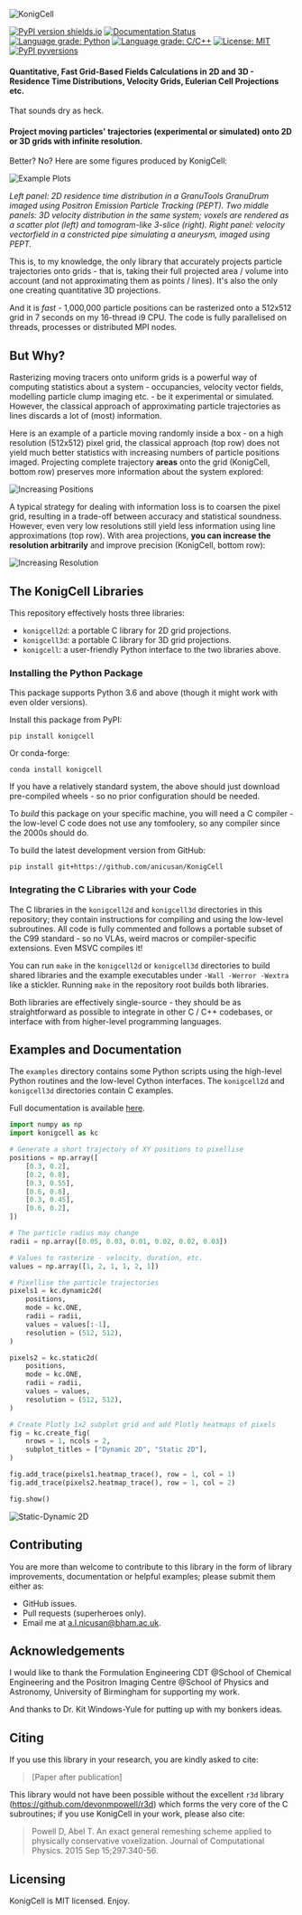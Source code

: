 

![KonigCell](/docs/source/_static/logo.png?raw=true "KonigCell Logo.")

[![PyPI version shields.io](https://img.shields.io/pypi/v/konigcell.svg?style=flat-square)](https://pypi.python.org/pypi/konigcell/)
[![Documentation Status](https://readthedocs.org/projects/konigcell/badge/?version=latest&style=flat-square)](https://konigcell.readthedocs.io/en/latest/?badge=latest)
[![Language grade: Python](https://img.shields.io/lgtm/grade/python/g/anicusan/KonigCell.svg?logo=lgtm&logoWidth=18)](https://lgtm.com/projects/g/anicusan/KonigCell/context:python)
[![Language grade: C/C++](https://img.shields.io/lgtm/grade/cpp/g/anicusan/KonigCell.svg?logo=lgtm&logoWidth=18)](https://lgtm.com/projects/g/anicusan/KonigCell/context:cpp)
[![License: MIT](https://img.shields.io/github/license/anicusan/konigcell?style=flat-square)](https://github.com/anicusan/konigcell)
[![PyPI pyversions](https://img.shields.io/pypi/pyversions/konigcell.svg?style=flat-square)](https://pypi.python.org/pypi/konigcell/)



#### **Quantitative, Fast Grid-Based Fields Calculations in 2D and 3D** - Residence Time Distributions, Velocity Grids, Eulerian Cell Projections etc.

That sounds dry as heck.

#### **Project moving particles' trajectories (experimental or simulated) onto 2D or 3D grids with infinite resolution.**

Better? No? Here are some figures produced by KonigCell:


![Example Plots](/docs/source/_static/examples.png?raw=true "Example plots produced by KonigCell.")

*Left panel: 2D residence time distribution in a GranuTools GranuDrum imaged using Positron Emission Particle Tracking (PEPT). Two middle panels: 3D velocity distribution in the same system; voxels are rendered as a scatter plot (left) and tomogram-like 3-slice (right). Right panel: velocity vectorfield in a constricted pipe simulating a aneurysm, imaged using PEPT.*


This is, to my knowledge, the only library that accurately projects particle
trajectories onto grids - that is, taking their full projected area / volume into
account (and not approximating them as points / lines). It's also the only one creating
quantitative 3D projections.

And it is *fast* - 1,000,000 particle positions can be rasterized onto a 512x512
grid in 7 seconds on my 16-thread i9 CPU. The code is fully parallelised on
threads, processes or distributed MPI nodes.



## But Why?

Rasterizing moving tracers onto uniform grids is a powerful way of computing statistics about a
system - occupancies, velocity vector fields, modelling particle clump imaging etc. - be it 
experimental or simulated. However, the classical approach of approximating particle trajectories
as lines discards a lot of (most) information.

Here is an example of a particle moving randomly inside a box - on a high resolution (512x512)
pixel grid, the classical approach (top row) does not yield much better statistics with increasing
numbers of particle positions imaged. Projecting complete trajectory **areas** onto the grid
(KonigCell, bottom row) preserves more information about the system explored:

![Increasing Positions](https://github.com/anicusan/KonigCell/blob/main/docs/source/_static/increasing_positions.png?raw=true)


A typical strategy for dealing with information loss is to coarsen the pixel grid, resulting in
a trade-off between accuracy and statistical soundness. However, even very low resolutions
still yield less information using line approximations (top row). With area projections,
**you can increase the resolution arbitrarily** and improve precision (KonigCell, bottom row):

![Increasing Resolution](https://github.com/anicusan/KonigCell/blob/main/docs/source/_static/increasing_resolution.png?raw=true)




## The KonigCell Libraries

This repository effectively hosts three libraries:

- `konigcell2d`: a portable C library for 2D grid projections.
- `konigcell3d`: a portable C library for 3D grid projections.
- `konigcell`: a user-friendly Python interface to the two libraries above.



### Installing the Python Package

This package supports Python 3.6 and above (though it might work with even older
versions).

Install this package from PyPI:

```pip install konigcell``` 


Or conda-forge:

```conda install konigcell```


If you have a relatively standard system, the above should just download pre-compiled wheels -
so no prior configuration should be needed.


To *build* this package on your specific machine, you will need a C compiler -
the low-level C code does not use any tomfoolery, so any compiler since the
2000s should do.


To build the latest development version from GitHub:

```pip install git+https://github.com/anicusan/KonigCell```



### Integrating the C Libraries with your Code

The C libraries in the `konigcell2d` and `konigcell3d` directories in this repository; they
contain instructions for compiling and using the low-level subroutines. All code is fully
commented and follows a portable subset of the C99 standard - so no VLAs, weird macros or
compiler-specific extensions. Even MSVC compiles it!

You can run `make` in the `konigcell2d` or `konigcell3d` directories to build shared
libraries and the example executables under `-Wall -Werror -Wextra` like a stickler. Running
`make` in the repository root builds both libraries.

Both libraries are effectively single-source - they should be as straightforward as possible
to integrate in other C / C++ codebases, or interface with from higher-level programming
languages.



## Examples and Documentation

The `examples` directory contains some Python scripts using the high-level Python routines
and the low-level Cython interfaces. The `konigcell2d` and `konigcell3d` directories contain
C examples.

Full documentation is available [here](https://konigcell.readthedocs.io/).

```python
import numpy as np
import konigcell as kc

# Generate a short trajectory of XY positions to pixellise
positions = np.array([
    [0.3, 0.2],
    [0.2, 0.8],
    [0.3, 0.55],
    [0.6, 0.8],
    [0.3, 0.45],
    [0.6, 0.2],
])

# The particle radius may change
radii = np.array([0.05, 0.03, 0.01, 0.02, 0.02, 0.03])

# Values to rasterize - velocity, duration, etc.
values = np.array([1, 2, 1, 1, 2, 1])

# Pixellise the particle trajectories
pixels1 = kc.dynamic2d(
    positions,
    mode = kc.ONE,
    radii = radii,
    values = values[:-1],
    resolution = (512, 512),
)

pixels2 = kc.static2d(
    positions,
    mode = kc.ONE,
    radii = radii,
    values = values,
    resolution = (512, 512),
)

# Create Plotly 1x2 subplot grid and add Plotly heatmaps of pixels
fig = kc.create_fig(
	nrows = 1, ncols = 2,
	subplot_titles = ["Dynamic 2D", "Static 2D"],
)

fig.add_trace(pixels1.heatmap_trace(), row = 1, col = 1)
fig.add_trace(pixels2.heatmap_trace(), row = 1, col = 2)

fig.show()
```

![Static-Dynamic 2D](https://github.com/anicusan/KonigCell/blob/main/docs/source/_static/static_dynamic2d.png?raw=true)



## Contributing
You are more than welcome to contribute to this library in the form of library
improvements, documentation or helpful examples; please submit them either as:

- GitHub issues.
- Pull requests (superheroes only).
- Email me at <a.l.nicusan@bham.ac.uk>.



## Acknowledgements
I would like to thank the Formulation Engineering CDT @School of Chemical
Engineering and the Positron Imaging Centre @School of Physics and
Astronomy, University of Birmingham for supporting my work.

And thanks to Dr. Kit Windows-Yule for putting up with my bonkers ideas.



## Citing
If you use this library in your research, you are kindly asked to cite:

> [Paper after publication]


This library would not have been possible without the excellent `r3d` library
(https://github.com/devonmpowell/r3d) which forms the very core of the C
subroutines; if you use KonigCell in your work, please also cite:

> Powell D, Abel T. An exact general remeshing scheme applied to physically conservative voxelization. Journal of Computational Physics. 2015 Sep 15;297:340-56.



## Licensing
KonigCell is MIT licensed. Enjoy.
